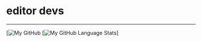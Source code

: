 # editor devs 
___
[![My GitHub](https://github-readme-stats.vercel.app/api/?username=dev-suwonza123&count_private=true&theme=tokyonight&showicons=true)
[![My GitHub Language Stats](https://github-readme-stats.vercel.app/api/top-langs/?username=dev-suwonza123&langs_count=5&theme=tokyonight)]  
<br></br>
